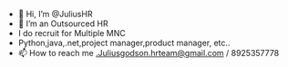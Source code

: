 - 👋 Hi, I’m @JuliusHR
- 👀 I’m an Outsourced HR
- I do recruit for Multiple MNC
- Python,java,.net,project manager,product manager, etc..
- 📫 How to reach me .Juliusgodson.hrteam@gmail.com / 8925357778

<!---
JuliusHR/JuliusHR is a ✨ special ✨ repository because its `README.md` (this file) appears on your GitHub profile.
You can click the Preview link to take a look at your changes.
--->
